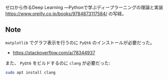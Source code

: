  ゼロから作るDeep Learning ―Pythonで学ぶディープラーニングの理論と実装
https://www.oreilly.co.jp/books/9784873117584/
の写経。


## Note

`matplotlib` でグラフ表示を行うのに `PyQt6` のインストールが必要だった。
- https://stackoverflow.com/a/78344937

また、 `PyQt6` をビルドするのに `clang` が必要だった:

```bash
sudo apt install clang
```
